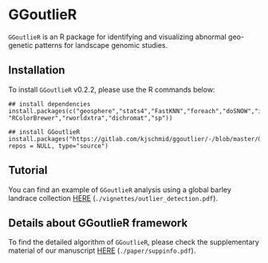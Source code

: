 # GGoutlieR

`GGoutlieR` is an R package for identifying and visualizing abnormal geo-genetic patterns for landscape genomic studies.

## Installation

To install `GGoutlieR` v0.2.2, please use the R commands below:

```
## install dependencies
install.packages(c("geosphere","stats4","FastKNN","foreach","doSNOW","iterators","parallel","rworldmap","scales","plotrix","mapplots", "RColorBrewer","rworldxtra","dichromat","sp"))

## install GGoutlieR
install.packages("https://gitlab.com/kjschmid/ggoutlier/-/blob/master/GGoutlieR_0.2.2.tar.gz", repos = NULL, type="source")
```

## Tutorial

You can find an example of `GGoutlieR` analysis using a global barley landrace collection [HERE](https://gitlab.com/kjschmid/ggoutlier/-/blob/master/vignettes/outlier_detection.pdf) (`./vignettes/outlier_detection.pdf`). 

## Details about GGoutlieR framework

To find the detailed algorithm of `GGoutlieR`, please check the supplementary material of our manuscript [HERE](https://gitlab.com/kjschmid/ggoutlier/-/blob/master/paper/suppinfo.pdf) (`./paper/suppinfo.pdf`).


